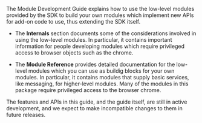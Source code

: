 
The Module Development Guide explains how to use the low-level modules provided
by the SDK to build your own modules which implement new APIs for add-on code
to use, thus extending the SDK itself.
  
* The **Internals** section documents some of the considerations involved in
using the low-level modules. In particular, it contains important information
for people developing modules which require privileged access to browser
objects such as the chrome.

* The **Module Reference** provides detailed documentation for the low-level
modules which you can use as buildig blocks for your own modules. In
particular, it contains modules that supply basic services, like messaging,
for higher-level modules. Many of the modules in this package require
privileged access to the browser chrome.

The features and APIs in this guide, and the guide itself, are still in active
development, and we expect to make incompatible changes to them in future
releases.
